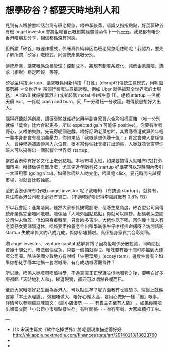 # 想學矽谷？都要天時地利人和

見到有人喺臉書呻話台灣有班老屎忽，唔帶挈後輩，唔識又指指點點，好羨慕矽谷有班 angel investor 會將佢哋自己嘅創業經驗傳承俾下一代云云。我見都有唔少香港嘅朋友分享，相信都係深有同感。

但所謂「矽谷」嘅運作模式，係咪真係純粹因為班老屎忽阻住晒呢？我認為，要先了解所謂「矽谷」嘅模式，同傳統產業嘅分別。

傳統產業，講究嘅係企業管理：控制成本、將現有制度系統化、減低企業風險、謀求（相對）穩定回報，等等。

矽谷型科技startup，講究嘅係用新科技「打亂」(disrupt?)傳統生意模式，用呢個優勢將 ＊全世界＊ 某個行業嘅生意搶返嚟。例如 Uber 就係搶緊全世界嘅的士服務， AirBNB 就係搶緊酒店(或者起碼 motel 啦)嘅生意 [1]。呢類 startup 一係就天價 exit，一係就 crash and burn，同「一分耕耘一分收獲」嘅傳統思想好大出入。

講得好聽就係創業，講得衰啲就係好似用半副身家買六合彩咁樣豪賭 （唯一分別就係「獎金」比六合彩更多，所以 expected gain 可能係 positive）。你要有咁嘅野心，又唔怕失敗，先玩得呢個遊戲。唔好話啲老屎忽吖，其實喺香港就算係年輕一輩本身都會有種朋輩壓力，你如果話「我嘅夢想係賺十億！」肯定會俾人當係怪人，會仲慘過被謠傳月入六位數。根本當你個社會槍打出頭鳥，人哋就唔會寄望你班人可以搞得出一個影響全世界嘅 startup。

當然香港仲有好多文化上嘅弱點啦。本地市場太細，如果要搞得大就唯有(先)打外國市場。咁樣做係有難度嘅，尤其係近年啲科技 startup 好講究可以短時間內吸引一大班用家 (going viral)。如果你唔熟人哋文化，唔識呃 click，要花時間去試探市場，咁就會比較蝕底。

至於香港係咪冇(好嘅) angel investor 呢？我唔知 （冇搞過 startup）。就算有，見住啲香港公司都未必好有胃口。（不過唔好唔記得李嘉誠擁有 0.8% FB）

所以我會話：產業唔同。雖然大家都係搞電腦嘢，但喺生意角度，矽谷型公司同傳統產業係完全唔同嘅嘢。唔係話「人哋外國點點點」你就可以照抄。起碼老屎忽間公司仲未執笠，佢如果身痕轉型，只會凶多吉少。大佬你諗下喎，當你幾十歲人有老婆仔女要儲錢退休，唔係要佢拎養老金出嚟學啲後生仔咁樣搵命搏呀？坊間話啲 startup 失敗率係大約八成九成，係你都唔搏啦。真係搵身家買六合彩架喎。

啲 angel investor、venture capital 點解肯搏？因為佢哋係分散投資，同時間投資幾十間公司，唔洗個個成功，只要一個掂就得 [2]。咁咪要有幾十間可能搵到大錢嘅公司囉。除咗美國少數地方有咁嘅「生態環境」(ecosystem)，邊度仲會有？如果你想徒手喺本地搞一套咁嘅嘢，有冇成功嘅客觀條件？

所以話，唔係人哋嘅嘢唔值得學，不過真真正正學識咗佢哋嗰套之後，要明白好多嘢都睇「天時地利人和」。睇返現實，都只可以喟然長嘆而已。

至於大家咁唔好彩生而為香港人，可以點生存？呢方面我冇乜經驗 [3]。理論上就係要靠「本土派理論」，做細唔做大、唔好心頭太高，要用心做好一樣「細」嘅事。詳情可以參閱雞絲陳篇文：《論小店優勢 — — 有自主先至有人情》 。如果你睇唔出嗰篇文同「小公司小市場點樣生存」有咩關係⋯⋯咁冇嘢喇，大家繼續打工啦。

—

- [1]: 宋漢生篇文《軟件吃掉世界》將呢個現象描述得好好 http://hk.apple.nextmedia.com/financeestate/art/20140213/18623760
- [2]: 可參考黑天鵝理論。
- [3]: 都話明我係幫美帝做嘢⋯
